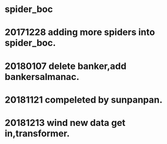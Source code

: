 # spider_boc
# 20171228 adding more spiders into spider_boc.
# 20180107 delete banker,add bankersalmanac.
# 20181121 compeleted by sunpanpan.
# 20181213 wind new data get in,transformer.
